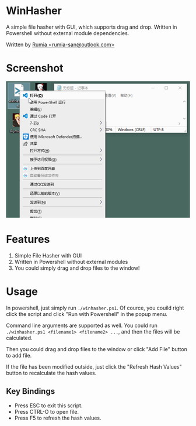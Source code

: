 # WinHasher
A simple file hasher with GUI, which supports drag and drop. Written in Powershell without external module dependencies. 

Written by [Rumia \<rumia-san@outlook.com\>](mailto:rumia-san@outlook.com)

# Screenshot
![screenshot](./screenshot.gif)

# Features
1. Simple File Hasher with GUI
2. Written in Powershell without external modules
3. You could simply drag and drop files to the window!

# Usage
In powershell, just simply run `./winhasher.ps1`. Of cource, you couild right click the script and click "Run with Powershell" in the popup menu.

Command line arguments are supported as well. You could run `./winhasher.ps1 <filename1> <filename2> ...`, and then the files will be calculated.

Then you could drag and drop files to the window or click "Add File" button to add file.

If the file has been modified outside, just click the "Refresh Hash Values" button to recalculate the hash values.

## Key Bindings
* Press ESC to exit this script.
* Press CTRL-O to open file.
* Press F5 to refresh the hash values.
